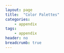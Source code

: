 ```yaml
---
layout: page
title:  "Color Palettes"
categories:
    - appendix
tags:
    - appendix
header: no
breadcrumb: true
---
```





